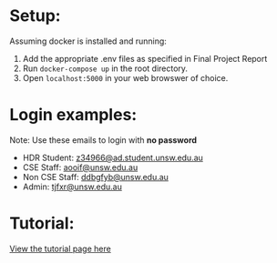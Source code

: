 # Setup:

Assuming docker is installed and running:

1. Add the appropriate .env files as specified in Final Project Report
2. Run `docker-compose up` in the root directory.
3. Open `localhost:5000` in your web browswer of choice.

# Login examples:
Note: Use these emails to login with **no password**

  - HDR Student: z34966@ad.student.unsw.edu.au 
  - CSE Staff: aooif@unsw.edu.au 
  - Non CSE Staff: ddbgfyb@unsw.edu.au 
  - Admin: tjfxr@unsw.edu.au 


# Tutorial:

[View the tutorial page here](https://htmlpreview.github.io/?https://github.com/unsw-cse-comp99-3900-24t1/capstone-project-3900h18astarguardians/blob/tutorial/tutorial.html)
